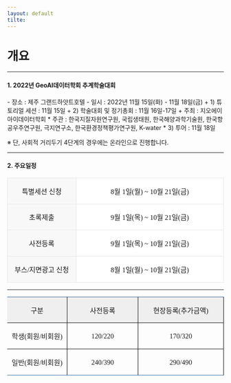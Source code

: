 ```yaml
---
layout: default
tilte:
---
```


# 개요

---

<p></p>

#### 1. 2022년 GeoAI데이터학회 추계학술대회

<p></p>
- 장소 : 제주 그랜드하얏트호텔
- 일시 : 2022년 11월 15일(화) - 11월 18일(금)
+ 1) 튜토리얼 세션 : 11월 15일
+ 2) 학술대회 및 정기총회 : 11월 16일-17일
  + 주최 : 지오에이아이데이터학회
  * 주관 : 한국지질자원연구원, 국립생태원, 한국해양과학기술원, 한국항공우주연구원, 극지연구소, 한국환경정책평가연구원, K-water
* 3) 투어 : 11월 18일

※ 단, 사회적 거리두기 4단계의 경우에는 온라인으로 진행합니다.

<p></p>

---

<p></p>

#### 2. 주요일정

<p></p>
<table cellspacing="0" cellpadding="0" style="border-collapse: collapse; border: 0px none; table-layout: auto; width:100%;">
<tbody><tr>
	<td valign="middle" bgcolor="#f8f8f8" style="overflow: hidden; width: 170px; height: 36px; border: 0.8pt solid rgb(230, 230, 230); padding: 1.4pt 5.1pt;">
	<p class="HStyle0" style="text-align: center; border-width: 0px;"><span style="position: relative; font-family: &quot;Rix고딕 B&quot;; border-width: 0px;">특별세션 신청</span><span class="hnc_page_break" style="word-spacing: -0.5em; border-width: 0px;">&nbsp;</span></p>
	</td>
	<td valign="middle" bgcolor="#ffffff" style="overflow: hidden; width: 389px; height: 36px; border: 0.8pt solid rgb(230, 230, 230); padding: 1.4pt 5.1pt;">
	<p class="HStyle0" style="text-align: center; border-width: 0px;"><span style="position: relative; font-family: &quot;Rix고딕 B&quot;; border-width: 0px;">8월 1일(월) ~ 10월 21일(금)</span><span class="hnc_page_break" style="word-spacing: -0.5em; border-width: 0px;">&nbsp;</span></p>
	</td>
</tr>
<tr>
	<td valign="middle" bgcolor="#f8f8f8" style="overflow: hidden; width: 170px; height: 36px; border: 0.8pt solid rgb(230, 230, 230); padding: 1.4pt 5.1pt;">
	<p class="HStyle0" style="text-align: center; border-width: 0px;"><span style="position: relative; font-family: &quot;Rix고딕 B&quot;; border-width: 0px;">초록제출</span><span class="hnc_page_break" style="word-spacing: -0.5em; border-width: 0px;">&nbsp;</span></p>
	</td>
	<td valign="middle" bgcolor="#ffffff" style="overflow: hidden; width: 389px; height: 36px; border: 0.8pt solid rgb(230, 230, 230); padding: 1.4pt 5.1pt;">
	<p class="HStyle0" style="text-align: center; border-width: 0px;"><span style="position: relative; font-family: &quot;Rix고딕 B&quot;; border-width: 0px;">9월 1일(목) ~ 10월 21일(금)</span><span class="hnc_page_break" style="word-spacing: -0.5em; border-width: 0px;">&nbsp;</span></p>
	</td>
</tr>
<tr>
	<td valign="middle" bgcolor="#f8f8f8" style="overflow: hidden; width: 170px; height: 36px; border: 0.8pt solid rgb(230, 230, 230); padding: 1.4pt 5.1pt;">
	<p class="HStyle0" style="text-align: center; border-width: 0px;"><span style="position: relative; font-family: &quot;Rix고딕 B&quot;; border-width: 0px;">사전등록</span><span class="hnc_page_break" style="word-spacing: -0.5em; border-width: 0px;">&nbsp;</span></p>
	</td>
	<td valign="middle" bgcolor="#ffffff" style="overflow: hidden; width: 389px; height: 36px; border: 0.8pt solid rgb(230, 230, 230); padding: 1.4pt 5.1pt;">
	<p class="HStyle0" style="text-align: center; border-width: 0px;"><span style="position: relative; font-family: &quot;Rix고딕 B&quot;; border-width: 0px;">9월 1일(목) ~ 10월 21일(금)</span><span class="hnc_page_break" style="word-spacing: -0.5em; border-width: 0px;">&nbsp;</span></p>
	</td>
</tr>
<tr>
	<td valign="middle" bgcolor="#f8f8f8" style="overflow: hidden; width: 170px; height: 36px; border: 0.8pt solid rgb(230, 230, 230); padding: 1.4pt 5.1pt;">
	<p class="HStyle0" style="text-align: center; border-width: 0px;"><span style="position: relative; font-family: &quot;Rix고딕 B&quot;; border-width: 0px;">부스/지면광고 신청</span><span class="hnc_page_break" style="word-spacing: -0.5em; border-width: 0px;">&nbsp;</span></p>
	</td>
	<td valign="middle" bgcolor="#ffffff" style="overflow: hidden; width: 389px; height: 36px; border: 0.8pt solid rgb(230, 230, 230); padding: 1.4pt 5.1pt;">
	<p class="HStyle0" style="text-align: center; border-width: 0px;"><span style="position: relative; font-family: &quot;Rix고딕 B&quot;; border-width: 0px;">8월 1일(월) ~ 10월 21일(금)</span><span class="hnc_page_break" style="word-spacing: -0.5em; border-width: 0px;">&nbsp;</span></p>
	</td>
</tr>
</tbody></table>

---

<p></p>

<table cellspacing="0" cellpadding="0" style="border-collapse: collapse; border: 0px none; table-layout: fixed;">
<tbody><tr>
	<td valign="middle" bgcolor="#efefef" style="overflow: hidden; width: 137px; height: 21px; border-width: 1.134pt 0.8pt 0.8pt; border-style: solid solid solid none; border-color: rgb(49, 95, 151) rgb(0, 0, 0) rgb(0, 0, 0); padding: 1.4pt 5.1pt;">
	<p class="HStyle0" style="text-align: center; border-width: 0px;"><span style="position: relative; font-family: 휴먼고딕; border-width: 0px;">구분</span><span class="hnc_page_break" style="word-spacing: -0.5em; border-width: 0px;">&nbsp;</span></p>
	</td>
	<td valign="middle" bgcolor="#efefef" style="overflow: hidden; width: 161px; height: 21px; border-width: 1.134pt 0.8pt 0.8pt; border-style: solid; border-color: rgb(49, 95, 151) rgb(0, 0, 0) rgb(0, 0, 0); padding: 1.4pt 5.1pt;">
	<p class="HStyle0" style="text-align: center; border-width: 0px;"><span style="position: relative; font-family: 휴먼고딕; border-width: 0px;">사전등록</span><span class="hnc_page_break" style="word-spacing: -0.5em; border-width: 0px;">&nbsp;</span></p>
	</td>
	<td valign="middle" bgcolor="#efefef" style="overflow: hidden; width: 199px; height: 21px; border-width: 1.134pt 0.8pt 0.8pt; border-style: solid; border-color: rgb(49, 95, 151) rgb(0, 0, 0) rgb(0, 0, 0); padding: 1.4pt 5.1pt;">
	<p class="HStyle0" style="text-align: center; border-width: 0px;"><span style="position: relative; font-family: 휴먼고딕; border-width: 0px;">현장등록(추가금액)</span><span class="hnc_page_break" style="word-spacing: -0.5em; border-width: 0px;">&nbsp;</span></p>
	</td>
</tr>
<tr>
	<td valign="middle" style="overflow: hidden; width: 137px; height: 20px; border-width: 0.8pt; border-style: solid solid solid none; border-color: rgb(0, 0, 0); padding: 1.4pt 5.1pt;">
	<p class="HStyle0" style="text-align: center; border-width: 0px;"><span style="position: relative; font-family: 휴먼고딕; border-width: 0px;">학생(회원/비회원)</span><span class="hnc_page_break" style="word-spacing: -0.5em; border-width: 0px;">&nbsp;</span></p>
	</td>
	<td valign="middle" style="overflow: hidden; width: 161px; height: 20px; border: 0.8pt solid rgb(0, 0, 0); padding: 1.4pt 5.1pt;">
	<p class="HStyle0" style="text-align: center; border-width: 0px;"><span style="position: relative; font-family: 휴먼고딕; border-width: 0px;">120/220</span><span class="hnc_page_break" style="word-spacing: -0.5em; border-width: 0px;">&nbsp;</span></p>
	</td>
	<td valign="middle" style="overflow: hidden; width: 199px; height: 20px; border: 0.8pt solid rgb(0, 0, 0); padding: 1.4pt 5.1pt;">
	<p class="HStyle0" style="text-align: center; border-width: 0px;"><span style="position: relative; font-family: 휴먼고딕; border-width: 0px;">170/320</span><span class="hnc_page_break" style="word-spacing: -0.5em; border-width: 0px;">&nbsp;</span></p>
	</td>
</tr>
<tr>
	<td valign="middle" style="overflow: hidden; width: 137px; height: 20px; border-width: 0.8pt 0.8pt 1.134pt; border-style: solid solid solid none; border-color: rgb(0, 0, 0) rgb(0, 0, 0) rgb(49, 95, 151); padding: 1.4pt 5.1pt;">
	<p class="HStyle0" style="text-align: center; border-width: 0px;"><span style="position: relative; font-family: 휴먼고딕; border-width: 0px;">일반(회원/비회원)</span><span class="hnc_page_break" style="word-spacing: -0.5em; border-width: 0px;">&nbsp;</span></p>
	</td>
	<td valign="middle" style="overflow: hidden; width: 161px; height: 20px; border-width: 0.8pt 0.8pt 1.134pt; border-style: solid; border-color: rgb(0, 0, 0) rgb(0, 0, 0) rgb(49, 95, 151); padding: 1.4pt 5.1pt;">
	<p class="HStyle0" style="text-align: center; border-width: 0px;"><span style="position: relative; font-family: 휴먼고딕; border-width: 0px;">240/390</span><span class="hnc_page_break" style="word-spacing: -0.5em; border-width: 0px;">&nbsp;</span></p>
	</td>
	<td valign="middle" style="overflow: hidden; width: 199px; height: 20px; border-width: 0.8pt 0.8pt 1.134pt; border-style: solid; border-color: rgb(0, 0, 0) rgb(0, 0, 0) rgb(49, 95, 151); padding: 1.4pt 5.1pt;">
	<p class="HStyle0" style="text-align: center; border-width: 0px;"><span style="position: relative; font-family: 휴먼고딕; border-width: 0px;">290/490</span><span class="hnc_page_break" style="word-spacing: -0.5em; border-width: 0px;">&nbsp;</span></p>
	</td>
</tr>

</tbody></table>
